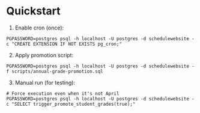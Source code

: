 # Quickstart

1. Enable cron (once):

```
PGPASSWORD=postgres psql -h localhost -U postgres -d schedulewebsite -c "CREATE EXTENSION IF NOT EXISTS pg_cron;"
```

2. Apply promotion script:

```
PGPASSWORD=postgres psql -h localhost -U postgres -d schedulewebsite -f scripts/annual-grade-promotion.sql
```

3. Manual run (for testing):

```
# Force execution even when it's not April
PGPASSWORD=postgres psql -h localhost -U postgres -d schedulewebsite -c "SELECT trigger_promote_student_grades(true);"
```
